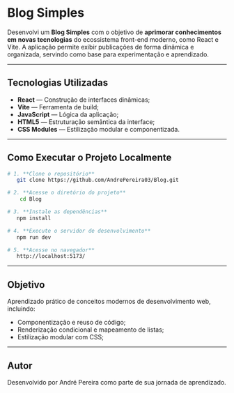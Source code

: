 # **Blog Simples**

Desenvolvi um **Blog Simples** com o objetivo de **aprimorar conhecimentos em novas tecnologias** do ecossistema front-end moderno, como React e Vite. A aplicação permite exibir publicações de forma dinâmica e organizada, servindo como base para experimentação e aprendizado.

---

## **Tecnologias Utilizadas**

- **React** — Construção de interfaces dinâmicas;
- **Vite** — Ferramenta de build;
- **JavaScript** — Lógica da aplicação;
- **HTML5** — Estruturação semântica da interface;
- **CSS Modules** — Estilização modular e componentizada.

---

## **Como Executar o Projeto Localmente**

```bash
# 1. **Clone o repositório**
   git clone https://github.com/AndrePereira03/Blog.git

# 2. **Acesse o diretório do projeto**
    cd Blog

# 3. **Instale as dependências**
   npm install

# 4. **Execute o servidor de desenvolvimento**
   npm run dev

# 5. **Acesse no navegador**
   http://localhost:5173/
```

---

## **Objetivo**

Aprendizado prático de conceitos modernos de desenvolvimento web, incluindo:

- Componentização e reuso de código;
- Renderização condicional e mapeamento de listas;
- Estilização modular com CSS;

---

## **Autor**

Desenvolvido por André Pereira como parte de sua jornada de aprendizado.
